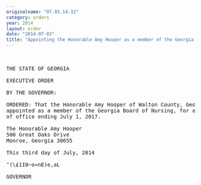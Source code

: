 ```yaml
---
originalname: "07.03.14.32"
category: orders
year: 2014
layout: order
date: "2014-07-03"
title: "Appointing the Honorable Amy Hooper as a member of the Georgia Board of Nursing"
---
```

<pre>
 

THE STATE OF GEORGIA

EXECUTIVE ORDER

BY THE GOVERNOR:

ORDERED: That the Honorable Amy Hooper of Walton County, Georgia, is
appointed as a member of the Georgia Board of Nursing, for a term
of office ending July 1, 2017.

The Honorable Amy Hooper
500 Great Oaks Drive
Monroe, Georgia 30655

This third day of July, 2014

‘(\£1I0~o»nE)e,aL

GOVERNOR

</pre>
